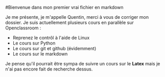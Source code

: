 #Bienvenue dans mon premier vrai fichier en markdown

Je me présente, je m'appelle Quentin, merci à vous de corriger mon dossier.
Je suis actuellement plusieurs cours en parallèle sur Openclassroom :
* Reprenez le contrôl à l'aide de Linux
* Le cours sur Python
* Le cours sur git et github (évidemment)
* Le cours sur le markdown

Je pense qu'il pourrait être sympa de suivre un cours sur le **Latex** mais je n'ai pas encore fait de recherche dessus.
